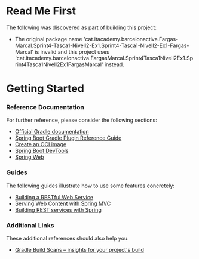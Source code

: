 # Read Me First
The following was discovered as part of building this project:

* The original package name 'cat.itacademy.barcelonactiva.Fargas-Marcal.Sprint4-Tasca1-Nivell2-Ex1.Sprint4-Tasca1-Nivell2-Ex1-Fargas-Marcal' is invalid and this project uses 'cat.itacademy.barcelonactiva.FargasMarcal.Sprint4Tasca1Nivell2Ex1.Sprint4Tasca1Nivell2Ex1FargasMarcal' instead.

# Getting Started

### Reference Documentation
For further reference, please consider the following sections:

* [Official Gradle documentation](https://docs.gradle.org)
* [Spring Boot Gradle Plugin Reference Guide](https://docs.spring.io/spring-boot/docs/3.0.5/gradle-plugin/reference/html/)
* [Create an OCI image](https://docs.spring.io/spring-boot/docs/3.0.5/gradle-plugin/reference/html/#build-image)
* [Spring Boot DevTools](https://docs.spring.io/spring-boot/docs/3.0.5/reference/htmlsingle/#using.devtools)
* [Spring Web](https://docs.spring.io/spring-boot/docs/3.0.5/reference/htmlsingle/#web)

### Guides
The following guides illustrate how to use some features concretely:

* [Building a RESTful Web Service](https://spring.io/guides/gs/rest-service/)
* [Serving Web Content with Spring MVC](https://spring.io/guides/gs/serving-web-content/)
* [Building REST services with Spring](https://spring.io/guides/tutorials/rest/)

### Additional Links
These additional references should also help you:

* [Gradle Build Scans – insights for your project's build](https://scans.gradle.com#gradle)

